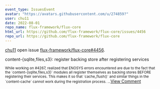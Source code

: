 ```yaml
---
event_type: IssuesEvent
avatar: "https://avatars.githubusercontent.com/u/274859?"
user: chu11
date: 2022-08-01
repo_name: flux-framework/flux-core
html_url: https://github.com/flux-framework/flux-core/issues/4456
repo_url: https://github.com/flux-framework/flux-core
---
```


<a href='https://github.com/chu11' target='_blank'>chu11</a> open issue <a href='https://github.com/flux-framework/flux-core/issues/4456' target='_blank'>flux-framework/flux-core#4456</a>.

<p>content-{sqlite,files,s3}: register backing store after registering services</p><small>While working on #4267, realized that ENOSYS errors encountered are due to the fact that the `content-{sqlite,files,s3}` modules all register themselves as backing stores BEFORE registering their services.  This makes it so that `cache_flush()` and similar things in the `content-cache` cannot work during the registration process....</small><a href='https://github.com/flux-framework/flux-core/issues/4456' target='_blank'>View Comment</a>